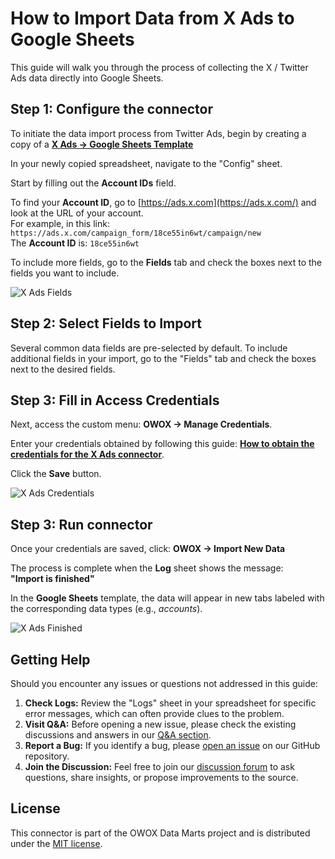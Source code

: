 # How to Import Data from X Ads to Google Sheets

This guide will walk you through the process of collecting the X / Twitter Ads data directly into Google Sheets.

## Step 1: Configure the connector

To initiate the data import process from Twitter Ads, begin by creating a copy of a [**X Ads → Google Sheets Template**](https://docs.google.com/spreadsheets/d/1LM5RTill31OF_n3XPtvoSW4LquD3JbzK3lgQbzTSPlE/copy)

In your newly copied spreadsheet, navigate to the "Config" sheet.

Start by filling out the **Account IDs** field.

To find your **Account ID**, go to [https://ads.x.com](https://ads.x.com/) and look at the URL of your account.  
For example, in this link:  
`https://ads.x.com/campaign_form/18ce55in6wt/campaign/new`  
The **Account ID** is: `18ce55in6wt`

To include more fields, go to the **Fields** tab and check the boxes next to the fields you want to include.

![X Ads Fields](/packages/connectors/src/Sources/XAds/res/xads_fields.png)

## Step 2: Select Fields to Import

Several common data fields are pre-selected by default. To include additional fields in your import, go to the "Fields" tab and check the boxes next to the desired fields.

## Step 3: Fill in Access Credentials

Next, access the custom menu: **OWOX → Manage Credentials**.

Enter your credentials obtained by following this guide: [**How to obtain the credentials for the X Ads connector**](/packages/connectors/src/Sources/XAds/CREDENTIALS.md).

Click the **Save** button.

![X Ads Credentials](/packages/connectors/src/Sources/XAds/res/xads_credentials.png)

## Step 3: Run connector

Once your credentials are saved, click: **OWOX → Import New Data**

The process is complete when the **Log** sheet shows the message:  
**"Import is finished"**  

In the **Google Sheets** template, the data will appear in new tabs labeled with the corresponding data types (e.g., *accounts*).  

![X Ads Finished](/packages/connectors/src/Sources/XAds/res/xads_finished.png)

## Getting Help

Should you encounter any issues or questions not addressed in this guide:

1. **Check Logs:** Review the "Logs" sheet in your spreadsheet for specific error messages, which can often provide clues to the problem.
2. **Visit Q&A:** Before opening a new issue, please check the existing discussions and answers in our [Q&A section](https://github.com/OWOX/owox-data-marts/discussions/categories/q-a).
3. **Report a Bug:** If you identify a bug, please [open an issue](https://github.com/OWOX/owox-data-marts/issues) on our GitHub repository.
4. **Join the Discussion:** Feel free to join our [discussion forum](https://github.com/OWOX/owox-data-marts/discussions) to ask questions, share insights, or propose improvements to the source.

## License

This connector is part of the OWOX Data Marts project and is distributed under the [MIT license](/licenses/MIT.md).
